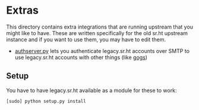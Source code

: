 # Extras

This directory contains extra integrations that are running upstream
that you might like to have. These are written specifically for the old
sr.ht upstream instance and if you want to use them, you may have to
edit them.

* [authserver.py](authserver.py) lets you authenticate legacy.sr.ht
accounts over SMTP to use legacy.sr.ht accounts with other things (like 
[gogs](http://gogs.io/docs/features/authentication.html))

## Setup

You have to have legacy.sr.ht available as a module for these to work:

    [sudo] python setup.py install
